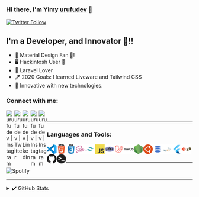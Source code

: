 ### Hi there, I'm Yimy [urufudev][github] 👋

[![Twitter Follow](https://img.shields.io/twitter/follow/Urufu_Yimy?color=1DA1F2&logo=twitter&style=for-the-badge)](https://twitter.com/intent/follow?original_referer=https%3A%2F%2Fgithub.com%2FUrufu_Yimy&screen_name=Urufu_Yimy)

## I'm a Developer, and Innovator 🤠!!

- 🤩 Material Design Fan 🥵!
- 🖥️ Hackintosh User 🤙
- 🐘 Laravel Lover
- 🪁 2020 Goals: I learned Liveware and Tailwind CSS
- 🤿 Innovative with new technologies.

### Connect with me:

[<img align="left" alt="urufudev | Instagram" width="22px" src="https://cdn.jsdelivr.net/npm/simple-icons@v3/icons/github.svg" />][github]
[<img align="left" alt="urufudev | Twitter" width="22px" src="https://cdn.jsdelivr.net/npm/simple-icons@v3/icons/twitter.svg" />][twitter]
[<img align="left" alt="urufudev | LinkedIn" width="22px" src="https://cdn.jsdelivr.net/npm/simple-icons@v3/icons/linkedin.svg" />][linkedin]
[<img align="left" alt="urufudev | Instagram" width="22px" src="https://cdn.jsdelivr.net/npm/simple-icons@v3/icons/instagram.svg" />][instagram]
[<img align="left" alt="urufudev | Instagram" width="22px" src="https://cdn.jsdelivr.net/npm/simple-icons@v3/icons/facebook.svg" />][facebook]
<br />

---

### Languages and Tools:

<img align="left" alt="Visual Studio Code" width="26px" src="https://raw.githubusercontent.com/github/explore/80688e429a7d4ef2fca1e82350fe8e3517d3494d/topics/visual-studio-code/visual-studio-code.png" />
<img align="left" alt="HTML5" width="26px" src="https://raw.githubusercontent.com/github/explore/80688e429a7d4ef2fca1e82350fe8e3517d3494d/topics/html/html.png" />
<img align="left" alt="CSS3" width="26px" src="https://raw.githubusercontent.com/github/explore/80688e429a7d4ef2fca1e82350fe8e3517d3494d/topics/css/css.png" />
<img align="left" alt="Sass" width="26px" src="https://raw.githubusercontent.com/github/explore/80688e429a7d4ef2fca1e82350fe8e3517d3494d/topics/sass/sass.png" />
<img align="left" alt="Tailwind CSS" width="26px" src="https://raw.githubusercontent.com/github/explore/80688e429a7d4ef2fca1e82350fe8e3517d3494d/topics/tailwind/tailwind.png" />
<img align="left" alt="JavaScript" width="26px" src="https://raw.githubusercontent.com/github/explore/80688e429a7d4ef2fca1e82350fe8e3517d3494d/topics/javascript/javascript.png" />
<img align="left" alt="PHP" width="26px" src="https://raw.githubusercontent.com/github/explore/80688e429a7d4ef2fca1e82350fe8e3517d3494d/topics/php/php.png" />
<img align="left" alt="Laravel" width="26px" src="https://raw.githubusercontent.com/github/explore/80688e429a7d4ef2fca1e82350fe8e3517d3494d/topics/laravel/laravel.png" />
<img align="left" alt="MacOS" width="26px" src="https://raw.githubusercontent.com/github/explore/80688e429a7d4ef2fca1e82350fe8e3517d3494d/topics/macos/macos.png" />
<img align="left" alt="Node.js" width="26px" src="https://raw.githubusercontent.com/github/explore/80688e429a7d4ef2fca1e82350fe8e3517d3494d/topics/nodejs/nodejs.png" />
<img align="left" alt="Ubuntu" width="26px" src="https://raw.githubusercontent.com/github/explore/361e2821e2dea67711cde99c9c40ed357061cf27/topics/ubuntu/ubuntu.png" />
<img align="left" alt="SQL" width="26px" src="https://raw.githubusercontent.com/github/explore/80688e429a7d4ef2fca1e82350fe8e3517d3494d/topics/sql/sql.png" />
<img align="left" alt="MySQL" width="26px" src="https://raw.githubusercontent.com/github/explore/80688e429a7d4ef2fca1e82350fe8e3517d3494d/topics/mysql/mysql.png" />
<img align="left" alt="MongoDB" width="26px" src="https://raw.githubusercontent.com/github/explore/80688e429a7d4ef2fca1e82350fe8e3517d3494d/topics/flutter/flutter.png" />
<img align="left" alt="Git" width="26px" src="https://raw.githubusercontent.com/github/explore/80688e429a7d4ef2fca1e82350fe8e3517d3494d/topics/git/git.png" />
<img align="left" alt="GitHub" width="26px" src="https://raw.githubusercontent.com/github/explore/78df643247d429f6cc873026c0622819ad797942/topics/github/github.png" />
<img align="left" alt="Terminal" width="26px" src="https://raw.githubusercontent.com/github/explore/80688e429a7d4ef2fca1e82350fe8e3517d3494d/topics/terminal/terminal.png" />

<br />
<br />

---

![Spotify](https://spotify-recently-played-readme.vercel.app/api?user=12127926842)

---

<details>
  <summary>✔️ GitHub Stats</summary>

  <img align="left" alt="urufudev's GitHub Stats" src="https://github-readme-stats.vercel.app/api?username=urufudev&show_icons=true&hide_border=true" />

</details>

[github]: https://github.com/urufudev
[twitter]: https://twitter.com/Urufu_Yimy
[instagram]: https://www.instagram.com/yimydavidhc
[linkedin]: https://www.linkedin.com/in/yimydavidhc/
[facebook]: https://www.facebook.com/urufu.d/
